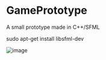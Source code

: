 # GamePrototype
A small prototype made in C++/SFML


sudo apt-get install libsfml-dev

![image](https://user-images.githubusercontent.com/61098580/231015960-a5a8da3a-390c-41eb-9208-8284c5d987ac.png)
